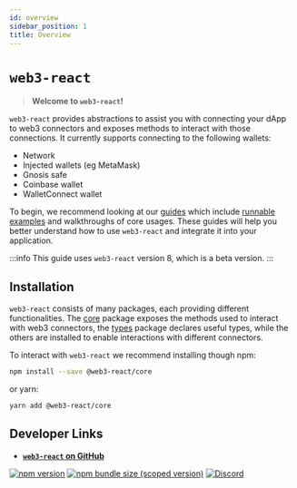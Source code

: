 ```yaml
---
id: overview
sidebar_position: 1
title: Overview
---
```

# `web3-react`

> **Welcome to `web3-react`!**

`web3-react` provides abstractions to assist you with connecting your dApp to web3 connectors and exposes methods to interact with those connections. It currently supports connecting to the following wallets:
- Network
- Injected wallets (eg MetaMask)
- Gnosis safe
- Coinbase wallet
- WalletConnect wallet

To begin, we recommend looking at our [guides](./guides/01-setting-up.md) which include [runnable examples](https://github.com/Uniswap/examples/tree/main/web3-react) and walkthroughs of core usages. These guides will help you better understand how to use `web3-react` and integrate it into your application.

:::info
This guide uses `web3-react` version 8, which is a beta version.
:::

## Installation

`web3-react` consists of many packages, each providing different functionalities. The [core](https://www.npmjs.com/package/@web3-react/core) package exposes the methods used to interact with web3 connectors, the [types](https://www.npmjs.com/package/@web3-react/types) package declares useful types, while the others are installed to enable interactions with different connectors.

To interact with `web3-react` we recommend installing though npm:

```bash
npm install --save @web3-react/core
```

or yarn:

```bash
yarn add @web3-react/core
```

## Developer Links

- [**`web3-react` on GitHub**](https://github.com/Uniswap/web3-react)

[![npm version](https://img.shields.io/npm/v/@web3-react/core/latest.svg)](https://www.npmjs.com/package/@web3-react/core/v/latest)
[![npm bundle size (scoped version)](https://img.shields.io/bundlephobia/minzip/@web3-react/core/latest.svg)](https://bundlephobia.com/result?p=@web3-react/core@latest)
[![Discord](https://img.shields.io/badge/discord-join%20chat-blue.svg)](https://discord.com/channels/597638925346930701/607978109089611786)
